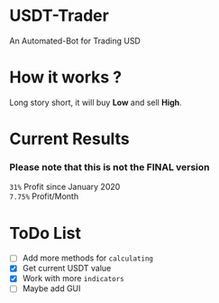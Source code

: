 # USDT-Trader
An Automated-Bot for Trading USD

# How it works ?
Long story short, it will buy **Low** and sell **High**.

# Current Results
### Please note that this is not the FINAL version
`31%` Profit since January 2020
<br> `7.75%` Profit/Month
# ToDo List
- [ ] Add more methods for `calculating`
- [X] Get current USDT value
- [X] Work with more `indicators`
- [ ] Maybe add GUI
